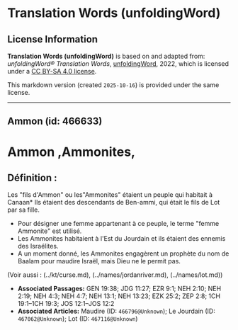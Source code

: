 # Translation Words (unfoldingWord)

## License Information

**Translation Words (unfoldingWord)** is based on and adapted from: _unfoldingWord® Translation Words_, [unfoldingWord](https://unfoldingword.org/utw), 2022, which is licensed under a [CC BY-SA 4.0 license](https://creativecommons.org/licenses/by-sa/4.0/legalcode.en).

This markdown version (created `2025-10-16`) is provided under the same license.



--------------------------------

## Ammon (id: 466633)

Ammon ,Ammonites,
=================

Définition :
------------

Les "fils d'Ammon" ou les"Ammonites" étaient un peuple qui habitait à Canaan\* Ils étaient des descendants de Ben\-ammi, qui était le fils de Lot par sa fille.

* Pour désigner une femme appartenant à ce peuple, le terme "femme Ammonite" est utilisé.
* Les Ammonites habitaient à l'Est du Jourdain et ils étaient des ennemis des Israélites.
* A un moment donné, les Ammonites engagèrent un prophète du nom de Baalam pour maudire Israël, mais Dieu ne le permit pas.

(Voir aussi : (../kt/curse.md), (../names/jordanriver.md), (../names/lot.md))

* **Associated Passages:** GEN 19:38; JDG 11:27; EZR 9:1; NEH 2:10; NEH 2:19; NEH 4:3; NEH 4:7; NEH 13:1; NEH 13:23; EZK 25:2; ZEP 2:8; 1CH 19:1–1CH 19:3; JOS 12:1–JOS 12:2
* **Associated Articles:** Maudire (ID: `466796@Unknown`); Le Jourdain (ID: `467062@Unknown`); Lot (ID: `467116@Unknown`)


